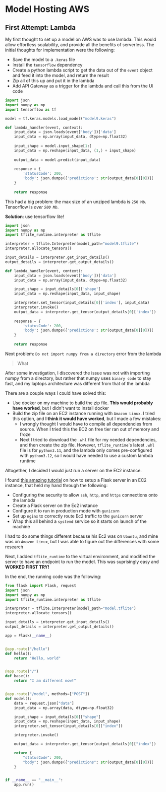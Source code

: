 # Model Hosting AWS

## First Attempt: Lambda

My first thought to set up a model on AWS was to use lambda. This would allow effortless scalability, and provide all the benefits of serverless. The initial thoughts for implementation were the following:

- Save the model to a `.keras` file
- Install the `tensorflow` dependency
- Create a python lambda script to get the data out of the `event` object and feed it into the model, and return the result
- Zip all of this up and put it in the lambda
- Add API Gateway as a trigger for the lambda and call this from the UI code

```python
import json
import numpy as np
import tensorflow as tf

model = tf.keras.models.load_model("model9.keras")

def lambda_handler(event, context):
    input_data = json.loads(event['body'])['data']
    input_data = np.array(input_data, dtype=np.float32)
    
    input_shape = model.input_shape[1:]
    input_data = np.reshape(input_data, (1,) + input_shape)
    
    output_data = model.predict(input_data)
    
    response = {
        'statusCode': 200,
        'body': json.dumps({'predictions': str(output_data[0][0])})
    }
    
    return response
```

This had a big problem: the max size of an unziped lambda is `250 Mb`. Tensorflow is *over `500 Mb`*.

**Solution**: use tensorflow lite!

```python
import json
import numpy as np
import tflite_runtime.interpreter as tflite

interpreter = tflite.Interpreter(model_path="model9.tflite")
interpreter.allocate_tensors()

input_details = interpreter.get_input_details()
output_details = interpreter.get_output_details()

def lambda_handler(event, context):
    input_data = json.loads(event['body'])['data']
    input_data = np.array(input_data, dtype=np.float32)

    input_shape = input_details[0]['shape']
    input_data = np.reshape(input_data, input_shape)

    interpreter.set_tensor(input_details[0]['index'], input_data)
    interpreter.invoke()
    output_data = interpreter.get_tensor(output_details[0]['index'])
    
    response = {
        'statusCode': 200,
        'body': json.dumps({'predictions': str(output_data[0][0])})
    }
    
    return response
```

Next problem: `Do not import numpy from a directory` error from the lambda

> What

After some investigation, I discovered the issue was not with importing numpy from a directory, but rather that numpy uses `binary code` to stay fast, and my laptops architecture was different from that of the lambda

There are a couple ways I could have solved this:

- Use docker on my machine to build the zip file. **This would probably have worked**, but I didn't want to install docker
- Build the zip file on an EC2 instance running with `Amazon Linux`. I tried this option, and **I think it would have worked**, but I made a few mistakes:
    - I wrongly thought I would have to compile all dependencies from source. When I tried this the EC2 on free tier ran out of memory and froze
    - Next I tried to download the `.whl` file for my needed dependencies, and then create the zip file. However, `tflite_runtime`'s latest `.whl` file is for `python3.11`, and the lambda only comes pre-configured with `python3.12`, so I would have needed to use a custom lambda runtime

Altogether, I decided I would just run a server on the EC2 instance.

I found [this amazing tutorial](https://www.youtube.com/watch?v=ct1GbTvgVNM) on how to setup a Flask server in an EC2 instance, that held my hand through the following:

- Configuring the security to allow `ssh`, `http`, and `https` connections onto the lambda
- Create a Flask server on the Ec2 instance
- Configure it to run in production mode with `gunicorn`
- Set up `nginx` to correctly route Ec2 traffic to the `gunicorn` server
- Wrap this all behind a `systemd` service so it starts on launch of the machine

I had to do some things different because his Ec2 was on `Ubuntu`, and mine was on `Amazon Linux`, but I was able to figure out the differences with some research

Next, I added `tflite_runtime` to the virtual environment, and modified the server to have an endpoint to run the model. This was suprisingly easy and **WORKED FIRST TRY!**

In the end, the running code was the following:

```python
from flask import Flask, request
import json
import numpy as np
import tflite_runtime.interpreter as tflite

interpreter = tflite.Interpreter(model_path="model.tflite")
interpreter.allocate_tensors()

input_details = interpreter.get_input_details()
output_details = interpreter.get_output_details()

app = Flask(__name__)


@app.route("/hello")
def hello():
    return "Hello, world"


@app.route("/")
def base():
    return "I am different now!"


@app.route("/model", methods=["POST"])
def model():
    data = request.json["data"]
    input_data = np.array(data, dtype=np.float32)

    input_shape = input_details[0]["shape"]
    input_data = np.reshape(input_data, input_shape)
    interpreter.set_tensor(input_details[0]["index"])

    interpreter.invoke()

    output_data = interpreter.get_tensor(output_details[0]["index"])

    return {
        "statusCode": 200,
        "body": json.dumps({"predictions": str(output_data[0][0])})
    }


if __name__ == "__main__":
    app.run()
```
